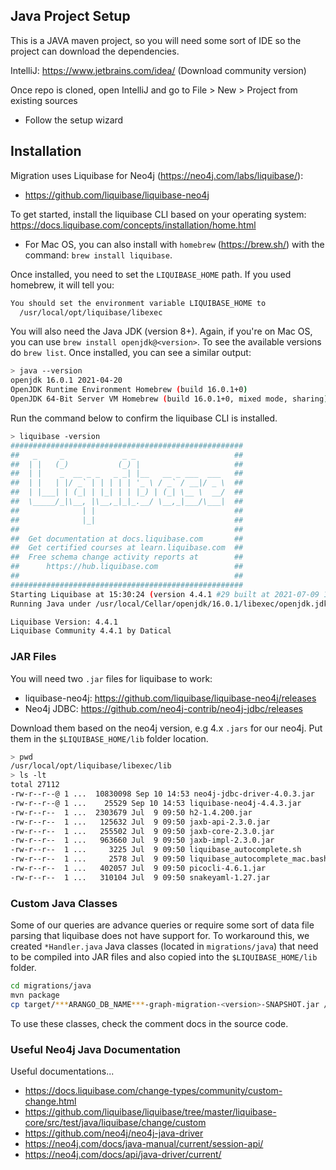 ## Java Project Setup
This is a JAVA maven project, so you will need some sort of IDE so the project can download the dependencies.

IntelliJ: https://www.jetbrains.com/idea/ (Download community version)

Once repo is cloned, open IntelliJ and go to File > New > Project from existing sources
- Follow the setup wizard

## Installation
Migration uses Liquibase for Neo4j (https://neo4j.com/labs/liquibase/):
- https://github.com/liquibase/liquibase-neo4j

To get started, install the liquibase CLI based on your operating system: https://docs.liquibase.com/concepts/installation/home.html
- For Mac OS, you can also install with `homebrew` (https://brew.sh/) with the command: `brew install liquibase`.

Once installed, you need to set the `LIQUIBASE_HOME` path. If you used homebrew, it will tell you:
```bash
You should set the environment variable LIQUIBASE_HOME to
  /usr/local/opt/liquibase/libexec
```

You will also need the Java JDK (version 8+). Again, if you're on Mac OS, you can use `brew install openjdk@<version>`. To see the available versions do `brew list`. Once installed, you can see a similar output:
```bash
> java --version
openjdk 16.0.1 2021-04-20
OpenJDK Runtime Environment Homebrew (build 16.0.1+0)
OpenJDK 64-Bit Server VM Homebrew (build 16.0.1+0, mixed mode, sharing)
```

Run the command below to confirm the liquibase CLI is installed.

```bash
> liquibase -version
####################################################
##   _     _             _ _                      ##
##  | |   (_)           (_) |                     ##
##  | |    _  __ _ _   _ _| |__   __ _ ___  ___   ##
##  | |   | |/ _` | | | | | '_ \ / _` / __|/ _ \  ##
##  | |___| | (_| | |_| | | |_) | (_| \__ \  __/  ##
##  \_____/_|\__, |\__,_|_|_.__/ \__,_|___/\___|  ##
##              | |                               ##
##              |_|                               ##
##                                                ## 
##  Get documentation at docs.liquibase.com       ##
##  Get certified courses at learn.liquibase.com  ## 
##  Free schema change activity reports at        ##
##      https://hub.liquibase.com                 ##
##                                                ##
####################################################
Starting Liquibase at 15:30:24 (version 4.4.1 #29 built at 2021-07-09 16:46+0000)
Running Java under /usr/local/Cellar/openjdk/16.0.1/libexec/openjdk.jdk/Contents/Home (Version 16.0.1)

Liquibase Version: 4.4.1
Liquibase Community 4.4.1 by Datical
```

### JAR Files
You will need two `.jar` files for liquibase to work:
- liquibase-neo4j: https://github.com/liquibase/liquibase-neo4j/releases
- Neo4j JDBC: https://github.com/neo4j-contrib/neo4j-jdbc/releases

Download them based on the neo4j version, e.g 4.x `.jars` for our neo4j. Put them in the `$LIQUIBASE_HOME/lib` folder location.

```bash
> pwd
/usr/local/opt/liquibase/libexec/lib
> ls -lt
total 27112
-rw-r--r--@ 1 ...  10830098 Sep 10 14:53 neo4j-jdbc-driver-4.0.3.jar
-rw-r--r--@ 1 ...    25529 Sep 10 14:53 liquibase-neo4j-4.4.3.jar
-rw-r--r--  1 ...  2303679 Jul  9 09:50 h2-1.4.200.jar
-rw-r--r--  1 ...   125632 Jul  9 09:50 jaxb-api-2.3.0.jar
-rw-r--r--  1 ...   255502 Jul  9 09:50 jaxb-core-2.3.0.jar
-rw-r--r--  1 ...   963660 Jul  9 09:50 jaxb-impl-2.3.0.jar
-rw-r--r--  1 ...     3225 Jul  9 09:50 liquibase_autocomplete.sh
-rw-r--r--  1 ...     2578 Jul  9 09:50 liquibase_autocomplete_mac.bash
-rw-r--r--  1 ...   402057 Jul  9 09:50 picocli-4.6.1.jar
-rw-r--r--  1 ...   310104 Jul  9 09:50 snakeyaml-1.27.jar
```

### Custom Java Classes
Some of our queries are advance queries or require some sort of data file parsing that liquibase does not have support for. To workaround this, we created `*Handler.java` Java classes (located in `migrations/java`) that need to be compiled into JAR files and also copied into the `$LIQUIBASE_HOME/lib` folder.

```bash
cd migrations/java
mvn package
cp target/***ARANGO_DB_NAME***-graph-migration-<version>-SNAPSHOT.jar /usr/local/opt/liquibase/libexec/lib/
```

To use these classes, check the comment docs in the source code.

### Useful Neo4j Java Documentation
Useful documentations...
- https://docs.liquibase.com/change-types/community/custom-change.html
- https://github.com/liquibase/liquibase/tree/master/liquibase-core/src/test/java/liquibase/change/custom
- https://github.com/neo4j/neo4j-java-driver
- https://neo4j.com/docs/java-manual/current/session-api/
- https://neo4j.com/docs/api/java-driver/current/
